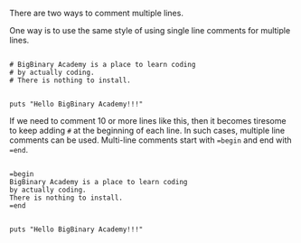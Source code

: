 There are two ways to
comment multiple lines.

One way is to use the same
style of using single line comments
for multiple lines.

<Editor lang="ruby">
<code>
# BigBinary Academy is a place to learn coding
# by actually coding.
# There is nothing to install.

puts "Hello BigBinary Academy!!!"
</code>
</Editor>

If we need to comment 10 or
more lines like this,
then it becomes tiresome
to keep adding `#` at the
beginning of each line.
In such cases, multiple line
comments can be used.
Multi-line comments start
with `=begin` and end with `=end`.

<Editor lang="ruby">
<code>
=begin
BigBinary Academy is a place to learn coding
by actually coding.
There is nothing to install.
=end

puts "Hello BigBinary Academy!!!"
</code>
</Editor>